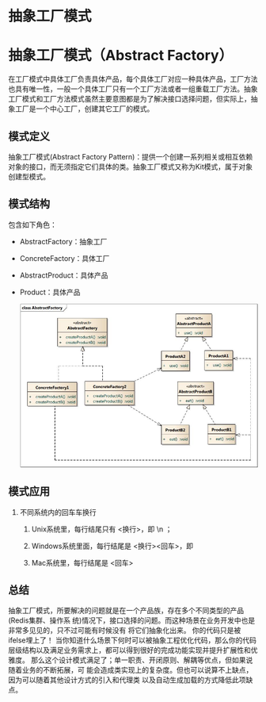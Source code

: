 # 抽象工厂模式


# 抽象工厂模式（Abstract Factory）

在工厂模式中具体工厂负责具体产品，每个具体工厂对应一种具体产品，工厂方法也具有唯一性，一般一个具体工厂只有一个工厂方法或者一组重载工厂方法。抽象工厂模式和工厂方法模式虽然主要意图都是为了解决接口选择问题，但实际上，抽象工厂是一个中心工厂，创建其它工厂的模式。

## 模式定义

抽象工厂模式(Abstract Factory Pattern)：提供一个创建一系列相关或相互依赖对象的接口，而无须指定它们具体的类。抽象工厂模式又称为Kit模式，属于对象创建型模式。

## 模式结构

包含如下角色：

* AbstractFactory：抽象工厂

* ConcreteFactory：具体工厂

* AbstractProduct：具体产品

* Product：具体产品

  ![AbstractFactory](/design-pattern/AbatractFactory.jpg)

## 模式应用

1. 不同系统内的回⻋车换⾏

   1. Unix系统⾥，每⾏结尾只有 <换⾏>，即 \n ；

   2. Windows系统⾥⾯，每⾏结尾是 <换⾏><回⻋>，即

   3. Mac系统⾥，每⾏结尾是 <回⻋>

## 总结

抽象⼯⼚模式，所要解决的问题就是在⼀个产品族，存在多个不同类型的产品(Redis集群、操作系 统)情况下，接⼝选择的问题。⽽这种场景在业务开发中也是⾮常多⻅见的，只不过可能有时候没有 将它们抽象化出来。 你的代码只是被ifelse埋上了！ 当你知道什么场景下何时可以被抽象⼯程优化代码，那么你的代码 层级结构以及满⾜业务需求上，都可以得到很好的完成功能实现并提升扩展性和优雅度。 那么这个设计模式满⾜了；单⼀职责、开闭原则、解耦等优点，但如果说随着业务的不断拓展，可 能会造成类实现上的复杂度。但也可以说算不上缺点，因为可以随着其他设计⽅式的引⼊和代理类 以及⾃动⽣成加载的⽅式降低此项缺点。


